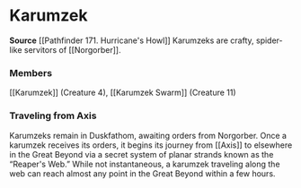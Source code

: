 ﻿---
creature_family: Karumzek
id: '290'
name: Karumzek
rarity: Common
source: '[[DATABASE/source/Pathfinder 171. Hurricane''s Howl|Pathfinder #171: Hurricane''s
  Howl]]'
trait: null
type: Creature Family

---
# Karumzek

**Source** [[Pathfinder 171. Hurricane's Howl]]
Karumzeks are crafty, spider-like servitors of [[Norgorber]].

### Members

[[Karumzek]] (Creature 4), [[Karumzek Swarm]] (Creature 11)

###  Traveling from Axis

Karumzeks remain in Duskfathom, awaiting orders from Norgorber. Once a karumzek receives its orders, it begins its journey from [[Axis]] to elsewhere in the Great Beyond via a secret system of planar strands known as the “Reaper's Web.” While not instantaneous, a karumzek traveling along the web can reach almost any point in the Great Beyond within a few hours.